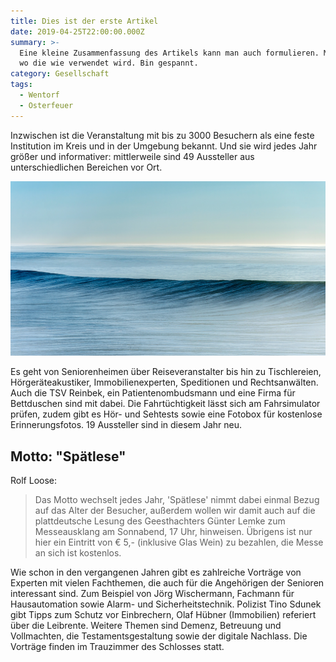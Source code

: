 ```yaml
---
title: Dies ist der erste Artikel
date: 2019-04-25T22:00:00.000Z
summary: >-
  Eine kleine Zusammenfassung des Artikels kann man auch formulieren. Mal sehen,
  wo die wie verwendet wird. Bin gespannt.
category: Gesellschaft
tags:
  - Wentorf
  - Osterfeuer
---
```

Inzwischen ist die Veranstaltung mit bis zu 3000 Besuchern als eine feste Institution im Kreis und in der Umgebung bekannt. Und sie wird jedes Jahr größer und informativer: mittlerweile sind 49 Aussteller aus unterschiedlichen Bereichen vor Ort. 

![](/static/img/water.jpg "Das Organisationsteam: Rolf Loose, Susann Pötter, Kurt Martens, Anke Conradi")

Es geht von Seniorenheimen über Reiseveranstalter bis hin zu Tischlereien, Hörgeräteakustiker, Immobilienexperten, Speditionen und Rechtsanwälten. Auch die TSV Reinbek, ein Patientenombudsmann und eine Firma für Bettduschen sind mit dabei. Die Fahrtüchtigkeit lässt sich am Fahrsimulator prüfen, zudem gibt es Hör- und Sehtests sowie eine Fotobox für kostenlose Erinnerungsfotos. 19 Aussteller sind in diesem Jahr neu.

## Motto: "Spätlese"

Rolf Loose: 

> Das Motto wechselt jedes Jahr, 'Spätlese' nimmt dabei einmal Bezug auf das Alter der Besucher, außerdem wollen wir damit auch auf die plattdeutsche Lesung des Geesthachters Günter Lemke zum Messeausklang am Sonnabend, 17 Uhr, hinweisen. Übrigens ist nur hier ein Eintritt von € 5,- (inklusive Glas Wein) zu bezahlen, die Messe an sich ist kostenlos.

Wie schon in den vergangenen Jahren gibt es zahlreiche Vorträge von Experten mit vielen Fachthemen, die auch für die Angehörigen der Senioren interessant sind. Zum Beispiel von Jörg Wischermann, Fachmann für Hausautomation sowie Alarm- und Sicherheitstechnik. Polizist Tino Sdunek gibt Tipps zum Schutz vor Einbrechern, Olaf Hübner (Immobilien) referiert über die Leibrente. Weitere Themen sind Demenz, Betreuung und Vollmachten, die Testamentsgestaltung sowie der digitale Nachlass. Die Vorträge finden im Trauzimmer des Schlosses statt.
